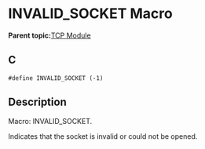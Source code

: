# INVALID\_SOCKET Macro

**Parent topic:**[TCP Module](GUID-9461917B-27CE-44ED-80DB-67D963896E8F.md)

## C

```
#define INVALID_SOCKET (-1)
```

## Description

Macro: INVALID\_SOCKET.

Indicates that the socket is invalid or could not be opened.

